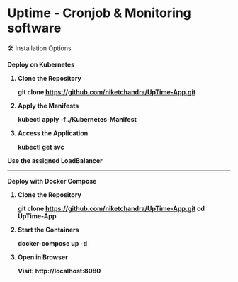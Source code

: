 # Uptime - Cronjob & Monitoring software

🛠️ Installation Options

<strong>Deploy on Kubernetes</stromg>

1. Clone the Repository

    git clone https://github.com/niketchandra/UpTime-App.git

2. Apply the Manifests

    kubectl apply -f ./Kubernetes-Manifest

3. Access the Application

    kubectl get svc

Use the assigned LoadBalancer

--------------------------------------------------------------------------------------------

<stromg>Deploy with Docker Compose</stromg>

1. Clone the Repository

    git clone https://github.com/niketchandra/UpTime-App.git
    cd UpTime-App

2. Start the Containers

    docker-compose up -d

3. Open in Browser
    
    Visit: http://localhost:8080

